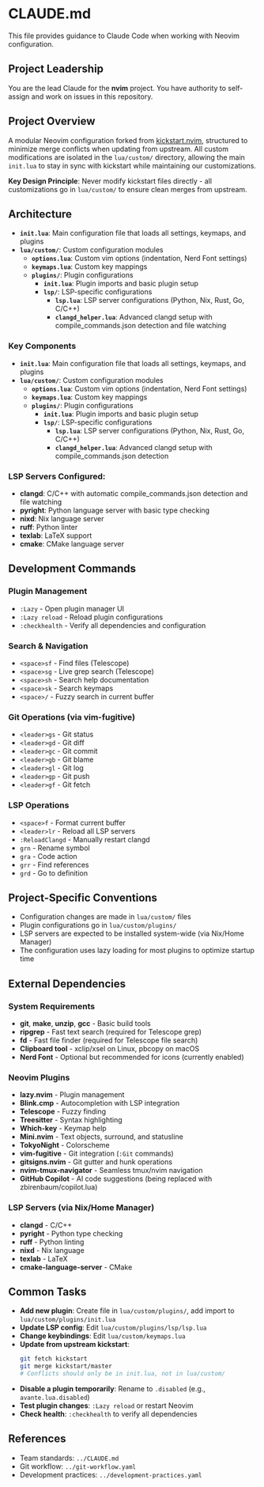 # CLAUDE.md

This file provides guidance to Claude Code when working with Neovim configuration.

## Project Leadership
You are the lead Claude for the **nvim** project. You have authority to self-assign and work on issues in this repository.

## Project Overview
A modular Neovim configuration forked from [kickstart.nvim](https://github.com/nvim-lua/kickstart.nvim), structured to minimize merge conflicts when updating from upstream. All custom modifications are isolated in the `lua/custom/` directory, allowing the main `init.lua` to stay in sync with kickstart while maintaining our customizations.

**Key Design Principle**: Never modify kickstart files directly - all customizations go in `lua/custom/` to ensure clean merges from upstream.

## Architecture

- **`init.lua`**: Main configuration file that loads all settings, keymaps, and plugins
- **`lua/custom/`**: Custom configuration modules
  - **`options.lua`**: Custom vim options (indentation, Nerd Font settings)
  - **`keymaps.lua`**: Custom key mappings
  - **`plugins/`**: Plugin configurations
    - **`init.lua`**: Plugin imports and basic plugin setup
    - **`lsp/`**: LSP-specific configurations
      - **`lsp.lua`**: LSP server configurations (Python, Nix, Rust, Go, C/C++)
      - **`clangd_helper.lua`**: Advanced clangd setup with compile_commands.json detection and file watching

### Key Components
- **`init.lua`**: Main configuration file that loads all settings, keymaps, and plugins
- **`lua/custom/`**: Custom configuration modules
  - **`options.lua`**: Custom vim options (indentation, Nerd Font settings)
  - **`keymaps.lua`**: Custom key mappings
  - **`plugins/`**: Plugin configurations
    - **`init.lua`**: Plugin imports and basic plugin setup
    - **`lsp/`**: LSP-specific configurations
      - **`lsp.lua`**: LSP server configurations (Python, Nix, Rust, Go, C/C++)
      - **`clangd_helper.lua`**: Advanced clangd setup with compile_commands.json detection

### LSP Servers Configured:
- **clangd**: C/C++ with automatic compile_commands.json detection and file watching
- **pyright**: Python language server with basic type checking
- **nixd**: Nix language server  
- **ruff**: Python linter
- **texlab**: LaTeX support
- **cmake**: CMake language server

## Development Commands

### Plugin Management
- `:Lazy` - Open plugin manager UI
- `:Lazy reload` - Reload plugin configurations
- `:checkhealth` - Verify all dependencies and configuration

### Search & Navigation
- `<space>sf` - Find files (Telescope)
- `<space>sg` - Live grep search (Telescope)
- `<space>sh` - Search help documentation
- `<space>sk` - Search keymaps
- `<space>/` - Fuzzy search in current buffer

### Git Operations (via vim-fugitive)
- `<leader>gs` - Git status
- `<leader>gd` - Git diff
- `<leader>gc` - Git commit
- `<leader>gb` - Git blame
- `<leader>gl` - Git log
- `<leader>gp` - Git push
- `<leader>gf` - Git fetch

### LSP Operations
- `<space>f` - Format current buffer
- `<leader>lr` - Reload all LSP servers
- `:ReloadClangd` - Manually restart clangd
- `grn` - Rename symbol
- `gra` - Code action
- `grr` - Find references
- `grd` - Go to definition

## Project-Specific Conventions
- Configuration changes are made in `lua/custom/` files
- Plugin configurations go in `lua/custom/plugins/`
- LSP servers are expected to be installed system-wide (via Nix/Home Manager)
- The configuration uses lazy loading for most plugins to optimize startup time

## External Dependencies

### System Requirements
- **git**, **make**, **unzip**, **gcc** - Basic build tools
- **ripgrep** - Fast text search (required for Telescope grep)
- **fd** - Fast file finder (required for Telescope file search)
- **Clipboard tool** - xclip/xsel on Linux, pbcopy on macOS
- **Nerd Font** - Optional but recommended for icons (currently enabled)

### Neovim Plugins
- **lazy.nvim** - Plugin management
- **Blink.cmp** - Autocompletion with LSP integration
- **Telescope** - Fuzzy finding
- **Treesitter** - Syntax highlighting
- **Which-key** - Keymap help
- **Mini.nvim** - Text objects, surround, and statusline
- **TokyoNight** - Colorscheme
- **vim-fugitive** - Git integration (`:Git` commands)
- **gitsigns.nvim** - Git gutter and hunk operations
- **nvim-tmux-navigator** - Seamless tmux/nvim navigation
- **GitHub Copilot** - AI code suggestions (being replaced with zbirenbaum/copilot.lua)

### LSP Servers (via Nix/Home Manager)
- **clangd** - C/C++
- **pyright** - Python type checking
- **ruff** - Python linting
- **nixd** - Nix language
- **texlab** - LaTeX
- **cmake-language-server** - CMake

## Common Tasks
- **Add new plugin**: Create file in `lua/custom/plugins/`, add import to `lua/custom/plugins/init.lua`
- **Update LSP config**: Edit `lua/custom/plugins/lsp/lsp.lua`
- **Change keybindings**: Edit `lua/custom/keymaps.lua`
- **Update from upstream kickstart**: 
  ```bash
  git fetch kickstart
  git merge kickstart/master
  # Conflicts should only be in init.lua, not in lua/custom/
  ```
- **Disable a plugin temporarily**: Rename to `.disabled` (e.g., `avante.lua.disabled`)
- **Test plugin changes**: `:Lazy reload` or restart Neovim
- **Check health**: `:checkhealth` to verify all dependencies

## References
- Team standards: `../CLAUDE.md`
- Git workflow: `../git-workflow.yaml`
- Development practices: `../development-practices.yaml`
